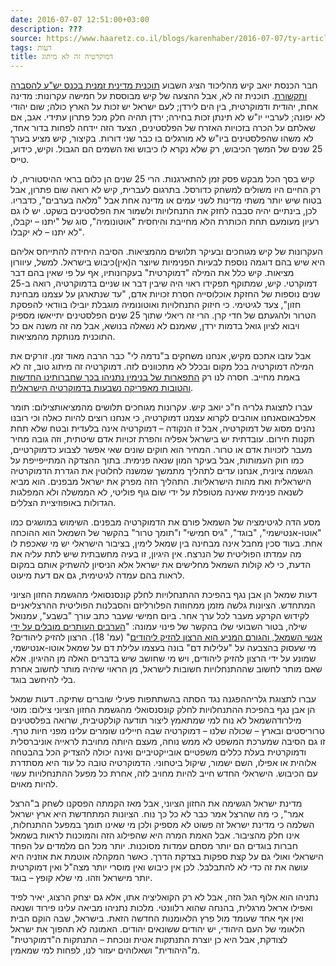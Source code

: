 ```yaml
---
date: 2016-07-07 12:51:00+03:00
description: ???
source: https://www.haaretz.co.il/blogs/karenhaber/2016-07-07/ty-article/0000017f-f8d9-d318-afff-fbfb5c490000
tags: דעות
title: דמוקרטיה זה לא מיתוג
---
```


חבר הכנסת יואב קיש מהליכוד הציג השבוע [תוכנית מדינית זמנית בכנס יש"ע להסברה ותקשורת](http://www.nrg.co.il/online/1/ART2/794/995.html). תוכנית זה לא, אבל ההצעה של קיש מבוססת על חמישה עקרונות: מדינה אחת, יהודית ודמוקרטית, בין הים לירדן; לעם ישראל יש זכות על הארץ כולה; שום יהודי לא יפונה; לערביי יו"ש לא תינתן זכות בחירה; ירדן תהיה חלק מכל פתרון עתידי. אגב, אם שאלתם על הכרה בזכויות האזרח של הפלסטינים, הצעד הזה יידחה לפחות בדור אחד, לא משהו שהפלסטינים ביו"ש לא מורגלים בו כבר שני דורות. בקיצור, קיש מציע בערך 25 שנים של המשך הכיבוש, רק שלא נקרא לו כיבוש ואז השמים הם הגבול. וקיש, כידוע, טייס. 

קיש בסך הכל מבקש פסק זמן להתארגנות. הרי 25 שנים הן כלום בראי ההיסטוריה, לו רק החיים היו משולים למשחק כדורסל. בתרגום לעברית, קיש לא רואה שום פתרון, אבל בטוח שיש יותר משתי מדינות לשני עמים או מדינה אחת אבל "מלאה בערבים", כדבריו. לכן, בינתיים יהיה סבבה לחזק את התנחלויות ולשמור את הפלסטינים בשקט. יש לו גם רעיון מעומעם תחת הכותרת הלא מחייבת והיחסית "אוטונומיה", סוג של "יתנו – יקבלו, לא יתנו – לא יקבלו". 

העקרונות של קיש מגוחכים ובעיקר תלושים מהמציאות. הסיבה היחידה להתייחס אליהם היא שיש בהם דוגמה נוספת לבעיות הפנימיות שיוצר ה(אין)כיבוש בישראל. למשל, עיוורון מציאות. קיש כלל את המילה "דמוקרטית" בעקרונותיו, אף על פי שאין בהם דבר דמוקרטי. קיש, שמתוקף תפקידו ראוי היה שיבין דבר או שניים בדמוקרטיה, רואה ב-25 שנים נוספות של החזקת אוכלוסייה חסרת זכויות אדם, "עד שנתארגן על עצמנו מבחינת חזון", צעד לגיטימי. כי חיזוק התנחלויות ואוטונומיה מוגבלת יובילו בוודאי להפסקת הטרור ולהגעתם של חדי קרן. הרי זה ריאלי שתוך 25 שנים הפלסטינים יתייאשו מספיק ויבוא לציון גואל בדמות ירדן, שאמנם לא נשאלה בנושא, אבל מה זה משנה אם כל התוכנית מנותקת מהמציאות. 

אבל עזבו אתכם מקיש, אנחנו משחקים ב"נדמה לי" כבר הרבה מאוד זמן. זורקים את המילה דמוקרטיה בכל מקום ובכלל לא מתכוונים לזה. דמוקרטיה זה מיתוג טוב, זה לא באמת מחייב. חסרה לנו רק [התפארות של בנימין נתניהו בכך שחברותינו החדשות והטובות מאפריקה נשבעות בדמוקרטיה הישראלית](/news/politics/2016-07-05/ty-article/.premium/0000017f-e10c-df7c-a5ff-e37e389b0000). 

 עברו לתצוגת גלריה ח"כ יואב קיש. עקרונות מגוחכים תלושים מהמציאותצילום: תומר אפלבאוםאנחנו אוהבים לקרוא עצמנו דמוקרטיה, כי אנחנו רוצים להיות כאלה וכי רובנו נהנים מסוג של דמוקרטיה, אבל זו הנקודה – דמוקרטיה אינה בלעדית ובטח שלא תחת תקנות חירום. עובדתית יש בישראל אפליה והפרת זכויות אדם שיטתית, וזה גובה מחיר מעבר לזכויות אדם או טרור. המחיר הוא חוקים שונים שאי אפשר לצבוע כדמוקרטיים, כמו חוק העמותות, אבל בעיקר המון שנאה פנימית. בתוך ההצדקה המתייפייפת על הגשמה ציונית, אנחנו עדים לתהליך מתמשך שמשנה לחלוטין את הגדרת הדמוקרטיה הישראלית ואת מהות הישראליות. התהליך הזה מפרק את ישראל מבפנים. הוא מביא לשנאה פנימית שאינה מטופלת על ידי שום גוף פוליטי, לא הממשלה ולא המפלגות הגדולות באופוזיציית הצללים. 

מסע הדה לגיטימציה של השמאל פורם את הדמוקרטיה מבפנים. השימוש במושגים כמו "אוטו-אנטישמי", "בוגד", "גיס חמישי" ו"תומך טרור" בהקשר של השמאל הוא ההוכחה אחת. בעוד סכין מחבל אינה מבחינה בין שמאל לימין, בציבור הישראלי יש מי שאכפת לו מה עמדתו הפוליטית של הנרצח. אין היגיון, זו בעיה מחשבתית שיש לתת עליה את הדעת, כי לא קולות השמאל מחלישים את ישראל אלא הניסיון להשתיק אותם במקום לראות בהם עמדה לגיטימית, גם אם דעת מיעוט. 

דעות שמאל הן אבן נגף בהפיכת ההתנחלויות לחלק קונסנסואלי מהגשמת החזון הציוני המתחדש. הציונות גלשה מזמן ממחוזות הפלורליזם והסבלנות הפוליטית ההרצליאניים לקידוש הקרקע מעבר לכל ערך אחר. ביום חמישי שעבר כתב עורך "בשבע", עמנואל שילה, בטור השבועי שלו בהקשר של פינוי עמונה: "[הערבים העותרים מובלים על ידי אנשי השמאל, והגורם המניע הוא הרצון להזיק ליהודים](http://www.inn.co.il/News/News.aspx/325152)" (עמ' 18). הרצון להזיק ליהודים? מי שעסוק בהצבעה על "עלילות דם" בונה בעצמו עלילת דם על שמאל אוטו-אנטישמי, שמונע על ידי הרצון להזיק ליהודים, ויש מי שחושב שיש בדברים האלה מן ההיגיון. אלא שאם מותר לחשוב שההתנחלויות חשובות לישראל, מן הראוי שיהיה מותר לחשוב אחרת בלי להיחשב בוגד. 

 עברו לתצוגת גלריההפגנה נגד הסתה בהשתתפות פעילי שוברים שתיקה. דעות שמאל הן אבן נגף בהפיכת ההתנחלויות לחלק קונסנסואלי מהגשמת החזון הציוני צילום: מוטי מילרודהשמאל לא נוח למי שמתאמץ ליצור תודעה קולקטיבית, שרואה בפלסטינים טרוריסטים ובארץ – שכולה שלנו – דמוקרטיה שבה חיילינו שומרים עלינו מפני חיות טרף. זו גם הסיבה שמערכת המשפט לא ממש נוחה, מעצם היותה מחויבת לראייה אוניברסלית ודמוקרטית בעלת כללים משפטיים אובייקטיביים ואינה יכולה להצדיק הכל בהבטחה אלוהית או אפילו, השם ישמור, שיקול ביטחוני. הדמוקרטיה טובה כל עוד היא מסתדרת עם הכיבוש. הישראלי החדש חייב להיות מחויב לזה, אחרת כל מפעל ההתנחלויות עשוי להיות מאוים. 

מדינת ישראל הגשימה את החזון הציוני, אבל מאז הקמתה הפסקנו לשחק ב"הרצל אמר", כי מה שהרצל אמר כבר לא כל כך נוח. הציונות המתחדשת היא ארץ ישראל השלמה כי מדינת ישראל זה פשוט לא מספיק ולכן מי שאינו תומך במפעל ההתנחלות, אינו חלק מהציבור. אבל האמת המרה היא שהפילוג הזה והמוכנות לראות בשמאל חברות בוגדים הם יותר מסתם עמדות מסוכנות. יותר מכל הם מלמדים על הפחד הישראלי ואולי גם על קצת ספקות בצדקת הדרך. כאשר המקהלה אוטמת את אוזניה היא עושה את זה כדי לא להתבלבל. לכן אין כיבוש ואין מוסרי יותר מצה"ל ואין דמוקרטית יותר מישראל וזהו. מי שלא קופץ – בוגד. 

נתניהו הוא אלוף הגל הזה, אבל לא רק הקואליציה אתו, אלא גם יצחק הרצוג, יאיר לפיד ואפילו אראל מרגלית, בהנחה שהוא רלוונטי. מלכות נתניהו מביאה עלינו פירוד ושנאה ואין אף אחד שעומד מול פרץ הלאומנות החדשה הזאת. בישראל, שבה הוקם הבית הלאומי של העם היהודי, יש יהודים ששונאים יהודים. האמונה לא תהפוך את ישראל לצודקת, אבל היא כן יוצרת התנתקות אטית ונוכחת – התנתקות ה"דמוקרטית" מ"היהודית" ושאלוהים יעזור לנו, לפחות למי שמאמין.
